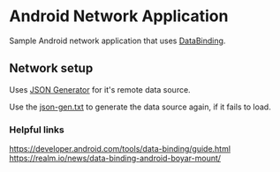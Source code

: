 Android Network Application
=========================

Sample Android network application that uses [DataBinding](https://developer.android.com/tools/data-binding/guide.html).

## Network setup

Uses [JSON Generator](http://www.json-generator.com/) for it's remote data source.

Use the [json-gen.txt](json-gen.txt) to generate the data source again, if it fails to load.

### Helpful links

https://developer.android.com/tools/data-binding/guide.html
https://realm.io/news/data-binding-android-boyar-mount/

